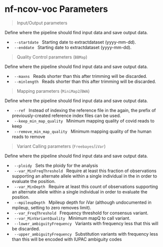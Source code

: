 # nf-ncov-voc Parameters

> Input/Output parameters

Define where the pipeline should find input data and save output data.<br>

<ul>
<li><code> --startdate </code> Starting date to extractdataset
(yyyy-mm-dd). </li>
<li><code> --enddate </code> Starting date to extractdataset
(yyyy-mm-dd). </li>

</ul>

> Quality Control parameters (`BBMap`)

Define where the pipeline should find input data and save output data.<br>

<ul>
<li><code> --maxns </code> Reads shorter than this after trimming will
be discarded. </li>
<li><code> --minlength </code> Reads shorter than this after trimming
will be discarded. </li>
</ul>

> Mapping parameters (`MiniMap2`/`BWA`)

Define where the pipeline should find input data and save output data.<br>

<ul>
<li><code> --ref </code> Instead of indexing the reference file in the
again, the prefix of previously-created reference index files can be
used. </li>
<li><code> --keep_min_map_quality </code> Minimum mapping quality of
covid reads
to keep </li>
<li><code> --remove_min_map_quality </code> Minimum mapping quality
of the human reads to remove </li>

</ul>

> Variant Calling parameters (`Freebayes`/`iVar`)

Define where the pipeline should find input data and save output data.<br>

<ul>
<li><code> --ploidy </code> Sets the ploidy for the analysis </li>
<li><code> --var_MinFreqThreshold </code>  Require at least this fraction of observations supporting an alternate allele within a single individual in the in order to evaluate the position. </li>
<li><code> --var_MinDepth </code> Require at least this count of observations supporting an alternate allele within a single individual in order to evaluate the position. </li>
<li><code> --mpileupDepth </code> Mpileup depth for iVar (although undocumented in mpileup, setting to zero removes limit). </li>
<li><code> --var_FreqThreshold </code> Frequency threshold for consensus variant. </li>
<li><code> --var_MinVariantQuality </code> Minimum mapQ to call variant. </li>
<li><code> --lower_ambiguityFrequency </code> Variants with frequency less that this will be discarded. </li>
<li><code> --upper_ambiguityFrequency </code> Substitution variants with frequency less than this will be encoded with IUPAC ambiguity codes </li>
</ul>
